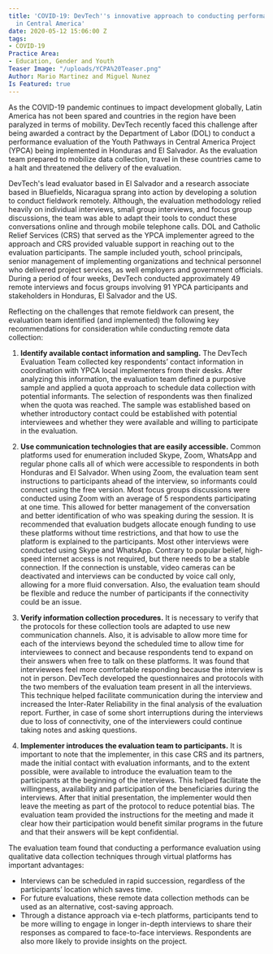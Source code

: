 ```yaml
---
title: 'COVID-19: DevTech''s innovative approach to conducting performance evaluations
  in Central America'
date: 2020-05-12 15:06:00 Z
tags:
- COVID-19
Practice Area:
- Education, Gender and Youth
Teaser Image: "/uploads/YCPA%20Teaser.png"
Author: Mario Martinez and Miguel Nunez
Is Featured: true
---
```


As the COVID-19 pandemic continues to impact development globally, Latin America has not been spared and countries in the region have been paralyzed in terms of mobility. DevTech recently faced this challenge after being awarded a contract by the Department of Labor (DOL) to conduct a performance evaluation of the Youth Pathways in Central America Project (YPCA) being implemented in Honduras and El Salvador. As the evaluation team prepared to mobilize data collection, travel in these countries came to a halt and threatened the delivery of the evaluation. 

DevTech's lead evaluator based in El Salvador and a research associate based in Bluefields, Nicaragua sprang into action by developing a solution to conduct fieldwork remotely. Although, the evaluation methodology relied heavily on individual interviews, small group interviews, and focus group discussions, the team was able to adapt their tools to conduct these conversations online and through mobile telephone calls. DOL and Catholic Relief Services (CRS) that served as the YPCA implementer agreed to the approach and CRS provided valuable support in reaching out to the evaluation participants. The sample included youth, school principals, senior management of implementing organizations and technical personnel who delivered project services, as well employers and government officials. During a period of four weeks, DevTech conducted approximately 49 remote interviews and focus groups involving 91 YPCA participants and stakeholders in Honduras, El Salvador and the US.  

Reflecting on the challenges that remote fieldwork can present, the evaluation team identified (and implemented) the following key recommendations for consideration while conducting remote data collection: 

1. **Identify available contact information and sampling.** The DevTech Evaluation Team collected key respondents’ contact information in coordination with YPCA local implementers from their desks. After analyzing this information, the evaluation team defined a purposive sample and applied a quota approach to schedule data collection with potential informants. The selection of respondents was then finalized when the quota was reached. The sample was established based on whether introductory contact could be established with potential interviewees and whether they were available and willing to participate in the evaluation. 

2. **Use communication technologies that are easily accessible.** Common platforms used for enumeration included Skype, Zoom, WhatsApp and regular phone calls all of which were accessible to respondents in both Honduras and El Salvador. When using Zoom, the evaluation team sent instructions to participants ahead of the interview, so informants could connect using the free version.  Most focus groups discussions were conducted using Zoom with an average of 5 respondents participating at one time. This allowed for better management of the conversation and better identification of who was speaking during the session. It is recommended that evaluation budgets allocate enough funding to use these platforms without time restrictions, and that how to use the platform is explained to the participants. Most other interviews were conducted using Skype and WhatsApp. Contrary to popular belief, high-speed internet access is not required, but there needs to be a stable connection. If the connection is unstable, video cameras can be deactivated and interviews can be conducted by voice call only, allowing for a more fluid conversation. Also, the evaluation team should be flexible and reduce the number of participants if the connectivity could be an issue. 

3. **Verify information collection procedures.** It is necessary to verify that the protocols for these collection tools are adapted to use new communication channels. Also, it is advisable to allow more time for each of the interviews beyond the scheduled time to allow time for interviewees to connect and because respondents tend to expand on their answers when free to talk on these platforms. It was found that interviewees feel more comfortable responding because the interview is not in person. DevTech developed the questionnaires and protocols with the two members of the evaluation team present in all the interviews. This technique helped facilitate communication during the interview and increased the Inter-Rater Reliability in the final analysis of the evaluation report. Further, in case of some short interruptions during the interviews due to loss of connectivity, one of the interviewers could continue taking notes and asking questions. 

4. **Implementer introduces the evaluation team to participants.** It is important to note that the implementer, in this case CRS and its partners, made the initial contact with evaluation informants, and to the extent possible, were available to introduce the evaluation team to the participants at the beginning of the interviews. This helped facilitate the willingness, availability and participation of the beneficiaries during the interviews. After that initial presentation, the implementer would then leave the meeting as part of the protocol to reduce potential bias. The evaluation team provided the instructions for the meeting and made it clear how their participation would benefit similar programs in the future and that their answers will be kept confidential. 

The evaluation team found that conducting a performance evaluation using qualitative data collection techniques through virtual platforms has important advantages: 
* Interviews can be scheduled in rapid succession, regardless of the participants’ location which saves time. 
* For future evaluations, these remote data collection methods can be used as an alternative, cost-saving approach.
* Through a distance approach via e-tech platforms, participants tend to be more willing to engage in longer in-depth interviews to share their responses as compared to face-to-face interviews. Respondents are also more likely to provide insights on the project.

